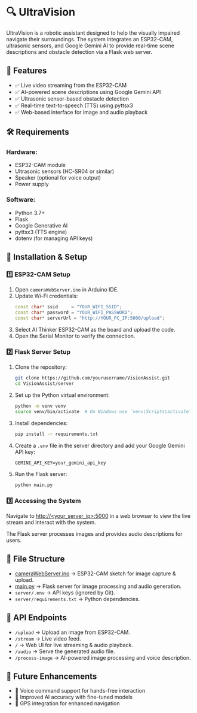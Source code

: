 # 🔍 UltraVision

UltraVision is a robotic assistant designed to help the visually impaired navigate their surroundings. The system integrates an ESP32-CAM, ultrasonic sensors, and Google Gemini AI to provide real-time scene descriptions and obstacle detection via a Flask web server.

## 🚀 Features

- ✅ Live video streaming from the ESP32-CAM
- ✅ AI-powered scene descriptions using Google Gemini API
- ✅ Ultrasonic sensor-based obstacle detection
- ✅ Real-time text-to-speech (TTS) using pyttsx3
- ✅ Web-based interface for image and audio playback

## 🛠️ Requirements

### Hardware:

- ESP32-CAM module
- Ultrasonic sensors (HC-SR04 or similar)
- Speaker (optional for voice output)
- Power supply

### Software:

- Python 3.7+
- Flask
- Google Generative AI
- pyttsx3 (TTS engine)
- dotenv (for managing API keys)

## 🔧 Installation & Setup

### 1️⃣ ESP32-CAM Setup

1. Open `cameraWebServer.ino` in Arduino IDE.
2. Update Wi-Fi credentials:
    ```cpp
    const char* ssid     = "YOUR_WIFI_SSID";
    const char* password = "YOUR_WIFI_PASSWORD";
    const char* serverUrl = "http://YOUR_PC_IP:5000/upload";
    ```
3. Select AI Thinker ESP32-CAM as the board and upload the code.
4. Open the Serial Monitor to verify the connection.

### 2️⃣ Flask Server Setup

1. Clone the repository:
    ```sh
    git clone https://github.com/yourusername/VisionAssist.git
    cd VisionAssist/server
    ```
2. Set up the Python virtual environment:
    ```sh
    python -m venv venv
    source venv/bin/activate  # On Windows use `venv\Scripts\activate`
    ```
3. Install dependencies:
    ```sh
    pip install -r requirements.txt
    ```
4. Create a `.env` file in the server directory and add your Google Gemini API key:
    ```env
    GEMINI_API_KEY=your_gemini_api_key
    ```
5. Run the Flask server:
    ```sh
    python main.py
    ```

### 3️⃣ Accessing the System

Navigate to [http://<your_server_ip>:5000](http://_vscodecontentref_/2) in a web browser to view the live stream and interact with the system.

The Flask server processes images and provides audio descriptions for users.

## 📂 File Structure

- [cameraWebServer.ino](http://_vscodecontentref_/3) → ESP32-CAM sketch for image capture & upload.
- [main.py](http://_vscodecontentref_/4) → Flask server for image processing and audio generation.
- `server/.env` → API keys (ignored by Git).
- `server/requirements.txt` → Python dependencies.

## 🔌 API Endpoints

- `/upload` → Upload an image from ESP32-CAM.
- `/stream` → Live video feed.
- `/` → Web UI for live streaming & audio playback.
- `/audio` → Serve the generated audio file.
- `/process-image` → AI-powered image processing and voice description.

## 🔮 Future Enhancements

- 🚀 Voice command support for hands-free interaction
- 🚀 Improved AI accuracy with fine-tuned models
- 🚀 GPS integration for enhanced navigation
